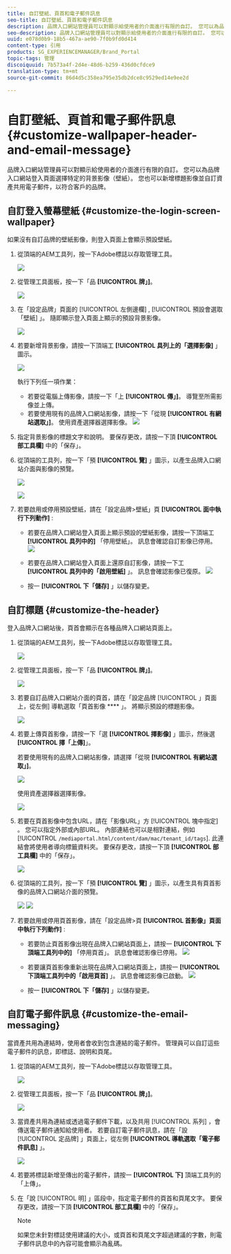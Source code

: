 ```yaml
---
title: 自訂壁紙、頁首和電子郵件訊息
seo-title: 自訂壁紙、頁首和電子郵件訊息
description: 品牌入口網站管理員可以對顯示給使用者的介面進行有限的自訂。 您可以為品牌入口網站登入頁面選擇特定的背景影像（壁紙）。 您也可以新增標題影像並自訂資產共用電子郵件，以符合客戶的品牌。
seo-description: 品牌入口網站管理員可以對顯示給使用者的介面進行有限的自訂。 您可以為品牌入口網站登入頁面選擇特定的背景影像（壁紙）。 您也可以新增標題影像並自訂資產共用電子郵件，以符合客戶的品牌。
uuid: e078d0b9-18b5-467a-ae90-7f0b9fd0d414
content-type: 引用
products: SG_EXPERIENCEMANAGER/Brand_Portal
topic-tags: 管理
discoiquuid: 7b573a4f-2d4e-48d6-b259-436d0cfdce9
translation-type: tm+mt
source-git-commit: 86d4d5c358ea795e35db2dce8c9529ed14e9ee2d

---
```



# 自訂壁紙、頁首和電子郵件訊息 {#customize-wallpaper-header-and-email-message}

品牌入口網站管理員可以對顯示給使用者的介面進行有限的自訂。 您可以為品牌入口網站登入頁面選擇特定的背景影像（壁紙）。 您也可以新增標題影像並自訂資產共用電子郵件，以符合客戶的品牌。

## 自訂登入螢幕壁紙 {#customize-the-login-screen-wallpaper}

如果沒有自訂品牌的壁紙影像，則登入頁面上會顯示預設壁紙。

1. 從頂端的AEM工具列，按一下Adobe標誌以存取管理工具。

   ![](assets/aemlogo.png)

1. 從管理工具面板，按一下「品 **[!UICONTROL 牌」]**。


   ![](assets/admin-tools-panel-10.png)

1. 在「設定品牌」頁面的 [!UICONTROL 左側邊欄] , [!UICONTROL 預設會選取「壁紙] 」。 隨即顯示登入頁面上顯示的預設背景影像。

   ![](assets/default_wallpaper.png)

1. 若要新增背景影像，請按一下頂端工 **[!UICONTROL 具列上的「選擇影像]** 」圖示。

   ![](assets/choose_wallpaperimage.png)

   執行下列任一項作業：

   * 若要從電腦上傳影像，請按一下「上 **[!UICONTROL 傳」]**。 導覽至所需影像並上傳。
   * 若要使用現有的品牌入口網站影像，請按一下「從現 **[!UICONTROL 有網站選取」]**。 使用資產選擇器選擇影像。
   ![](assets/asset-picker.png)

1. 指定背景影像的標題文字和說明。 要保存更改，請按一下頂 **[!UICONTROL 部工具欄]** 中的「保存」。

1. 從頂端的工具列，按一下「預 **[!UICONTROL 覽]** 」圖示，以產生品牌入口網站介面與影像的預覽。

   ![](assets/chlimage_1.png)

   ![](assets/custom-wallpaper-preview.png)

1. 若要啟用或停用預設壁紙，請在「設定品牌&gt;壁紙」頁 **[!UICONTROL 面中執行下列動作]** :

   * 若要在品牌入口網站登入頁面上顯示預設的壁紙影像，請按一下頂端工 **[!UICONTROL 具列中的]** 「停用壁紙」。 訊息會確認自訂影像已停用。
   ![](assets/chlimage_1-1.png)

   * 若要在品牌入口網站登入頁面上還原自訂影像，請按一下工 **[!UICONTROL 具列中的「啟用壁紙]** 」。 訊息會確認影像已復原。
   ![](assets/chlimage_1-2.png)

   * 按一 **[!UICONTROL 下「儲存]** 」以儲存變更。



## 自訂標題 {#customize-the-header}

登入品牌入口網站後，頁首會顯示在各種品牌入口網站頁面上。

1. 從頂端的AEM工具列，按一下Adobe標誌以存取管理工具。

   ![](assets/aemlogo.png)

1. 從管理工具面板，按一下「品 **[!UICONTROL 牌」]**。

   ![](assets/admin-tools-panel-11.png)

1. 若要自訂品牌入口網站介面的頁首，請在「設定品牌 [!UICONTROL 」頁面上，從左側] 導軌選取「頁首影像 **** 」。 將顯示預設的標題影像。

   ![](assets/default-header.png)

1. 若要上傳頁首影像，請按一下「選 **[!UICONTROL 擇影像]** 」圖示，然後選 **[!UICONTROL 擇「上傳]**」。

   若要使用現有的品牌入口網站影像，請選擇「從現 **[!UICONTROL 有網站選取」]**。

   ![](assets/choose_wallpaperimage-1.png)

   使用資產選擇器選擇影像。

   ![](assets/asset-picker-header.png)

1. 若要在頁首影像中包含URL，請在「影像URL」方 [!UICONTROL 塊中指定] 。 您可以指定外部或內部URL。 內部連結也可以是相對連結，例如
   [!UICONTROL `/mediaportal.html/content/dam/mac/tenant_id/tags`].
此連結會將使用者導向標籤資料夾。
要保存更改，請按一下頂 **[!UICONTROL 部工具欄]** 中的「保存」。

   ![](assets/configure_brandingheaderimageurl.png)

1. 從頂端的工具列，按一下「預 **[!UICONTROL 覽]** 」圖示，以產生具有頁首影像的品牌入口網站介面的預覽。

   ![](assets/chlimage_1-3.png)
   ![](assets/custom_header_preview.png)

1. 若要啟用或停用頁首影像，請在「設定品牌&gt;頁 **[!UICONTROL 首影像」頁面中執行下列動作]** :

   * 若要防止頁首影像出現在品牌入口網站頁面上，請按一 **[!UICONTROL 下頂端工具列中的]** 「停用頁首」。 訊息會確認影像已停用。
   ![](assets/chlimage_1-4.png)

   * 若要讓頁首影像重新出現在品牌入口網站頁面上，請按一 **[!UICONTROL 下頂端工具列中的「啟用頁首]** 」。 訊息會確認影像已啟動。
   ![](assets/chlimage_1-5.png)

   * 按一 **[!UICONTROL 下「儲存]** 」以儲存變更。



## 自訂電子郵件訊息 {#customize-the-email-messaging}

當資產共用為連結時，使用者會收到包含連結的電子郵件。 管理員可以自訂這些電子郵件的訊息，即標誌、說明和頁尾。

1. 從頂端的AEM工具列，按一下Adobe標誌以存取管理工具。

   ![](assets/aemlogo.png)

1. 從管理工具面板，按一下「品 **[!UICONTROL 牌」]**。

   ![](assets/admin-tools-panel-12.png)

1. 當資產共用為連結或透過電子郵件下載，以及共用 [!UICONTROL 系列] ，會傳送電子郵件通知給使用者。 若要自訂電子郵件訊息，請在「設 [!UICONTROL 定品牌] 」頁面上，從左側 **[!UICONTROL 導軌選取「電子郵件訊息]** 」。

   ![](assets/configure-branding-page-email.png)

1. 若要將標誌新增至傳出的電子郵件，請按一 **[!UICONTROL 下]** 頂端工具列的「上傳」。

1. 在「說 [!UICONTROL 明] 」區段中，指定電子郵件的頁首和頁尾文字。 要保存更改，請按一下頂 **[!UICONTROL 部工具欄]** 中的「保存」。

   >[!NOTE]
   >
   >如果您未針對標誌使用建議的大小，或頁首和頁尾文字超過建議的字數，則電子郵件訊息中的內容可能會顯示為亂碼。
